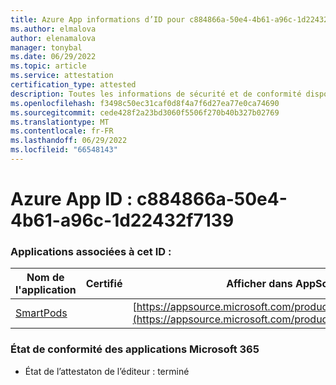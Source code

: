 ```yaml
---
title: Azure App informations d’ID pour c884866a-50e4-4b61-a96c-1d22432f7139
ms.author: elmalova
author: elenamalova
manager: tonybal
ms.date: 06/29/2022
ms.topic: article
ms.service: attestation
certification_type: attested
description: Toutes les informations de sécurité et de conformité disponibles pour c884866a-50e4-4b61-a96c-1d22432f7139.
ms.openlocfilehash: f3498c50ec31caf0d8f4a7f6d27ea77e0ca74690
ms.sourcegitcommit: cede428f2a23bd3060f5506f270b40b327b02769
ms.translationtype: MT
ms.contentlocale: fr-FR
ms.lasthandoff: 06/29/2022
ms.locfileid: "66548143"
---
```

# <a name="azure-app-id-c884866a-50e4-4b61-a96c-1d22432f7139"></a>Azure App ID : c884866a-50e4-4b61-a96c-1d22432f7139


### <a name="apps-associated-with-this-id"></a>Applications associées à cet ID :
| **Nom de l'application** | **Certifié** | **Afficher dans AppSource** |
|--------------|---------------|-----------------------|
| [SmartPods](../forward/WA200004105.md) |  | [https://appsource.microsoft.com/product/office/WA200004105](https://appsource.microsoft.com/product/office/WA200004105) |

### <a name="microsoft-365-app-compliance-status"></a>État de conformité des applications Microsoft 365
- État de l’attestaton de l’éditeur : terminé
